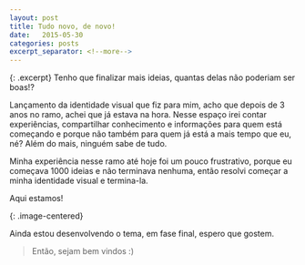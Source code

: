 ```yaml
---
layout: post
title: Tudo novo, de novo!
date:   2015-05-30
categories: posts
excerpt_separator: <!--more-->
---
```


{: .excerpt}
Tenho que finalizar mais ideias, quantas delas não poderiam ser boas!?

<!--more-->

Lançamento da identidade visual que fiz para mim, acho que depois de 3 anos no ramo, achei que já estava na hora. Nesse espaço irei contar experiências, compartilhar conhecimento e informações para quem está começando e porque não também para quem já está a mais tempo que eu, né? Além do mais, ninguém sabe de tudo.

Minha experiência nesse ramo até hoje foi um pouco frustrativo, porque eu começava 1000 ideias e não terminava nenhuma, então resolvi começar a minha identidade visual e termina-la.

Aqui estamos!

{: .image-centered}
<img class="lazyload" data-src="http://i.imgur.com/AG8na25.gif">

Ainda estou desenvolvendo o tema, em fase final, espero que gostem.

> Então, sejam bem vindos :)